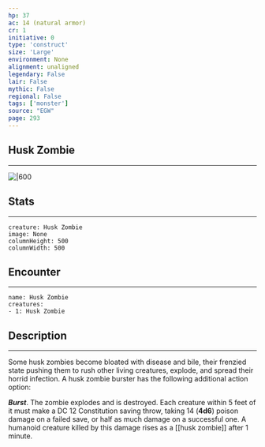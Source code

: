 ```yaml
---
hp: 37
ac: 14 (natural armor)
cr: 1
initiative: 0
type: 'construct'    
size: 'Large'
environment: None
alignment: unaligned
legendary: False
lair: False
mythic: False
regional: False
tags: ['monster']
source: "EGW"
page: 293
---
```


## Husk Zombie
---

![|600](D:/Program%20Files/5e.tools/img/bestiary/EGW/Husk%20Zombie.jpg)

## Stats
---

```statblock
creature: Husk Zombie
image: None
columnHeight: 500
columnWidth: 500
```

## Encounter
---

```encounter-table
name: Husk Zombie
creatures:
- 1: Husk Zombie
```

## Description
---


Some husk zombies become bloated with disease and bile, their frenzied state pushing them to rush other living creatures, explode, and spread their horrid infection. A husk zombie burster has the following additional action option:

**_Burst_**. The zombie explodes and is destroyed. Each creature within 5 feet of it must make a DC 12 Constitution saving throw, taking 14 (**4d6**) poison damage on a failed save, or half as much damage on a successful one. A humanoid creature killed by this damage rises as a [[husk zombie]] after 1 minute.



